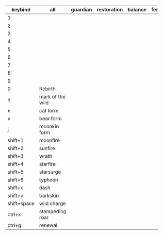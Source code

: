 | keybind    | all               | guardian | restoration    | balance | feral  | cat  | bear  | travel | moon |
|------------|-------------------|----------|----------------|---------|--------|------|-------|--------|------|
| 1          |                   |          |                |         |        |      |       |        |      |
| 2          |                   |          |                |         |        |      |       |        |      |
| 3          |                   |          |                |         |        |      |       |        |      |
| 4          |                   |          |                |         |        |      |       |        |      |
| 5          |                   |          |                |         |        |      |       |        |      |
| 6          |                   |          |                |         |        |      |       |        |      |
| 7          |                   |          |                |         |        |      |       |        |      |
| 8          |                   |          |                |         |        |      |       |        |      |
| 9          |                   |          |                |         |        |      |       |        |      |
| 0          |  Rebirth          |          |                |         |        |      |       |        |      |
| n          |  mark of the wild |          |                |         |        |      |       |        |      |
| x          |  cat form         |          |                |         |        |      |       |        |      |
| v          |  bear form        |          |                |         |        |      |       |        |      |
| j          |  moonkin form     |          |                |         |        |      |       |        |      |
| shift+1    |  moonfire         |          |                |         |        |      |       |        |      |
| shift+2    |  sunfire          |          |                |         |        |      |       |        |      |
| shift+3    |  wrath            |          |                |         |        |      |       |        |      |
| shift+4    |  starfire         |          |                |         |        |      |       |        |      |
| shift+5    |  starsurge        |          |                |         |        |      |       |        |      |
| shift+6    |  typhoon          |          |                |         |        |      |       |        |      |
| shift+x    |  dash             |          |                |         |        |      |       |        |      |
| shift+v    |  barkskin         |          |                |         |        |      |       |        |      |
| shift+space    |  wild charge  |          |                |         |        |      |       |        |      |
| ctrl+x         |  stampeding roar |       |                |         |        |      |       |        |      |
| ctrl+g         |  renewal      |          |                |         |        |      |       |        |      |
